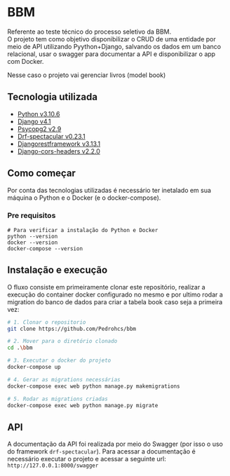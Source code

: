 # BBM
Referente ao teste técnico do processo seletivo da BBM.<br>
O projeto tem como objetivo disponibilizar o CRUD de uma entidade por meio de API utilizando Pyython+Django, salvando os dados em um banco relacional, usar o swagger para documentar a API e disponibilizar o app com Docker.<br>

Nesse caso o projeto vai gerenciar livros (model book)

## Tecnologia utilizada
- [Python v3.10.6](https://www.python.org/downloads/)
- [Django v4.1](https://www.djangoproject.com/start/)
- [Psycopg2 v2.9](https://pypi.org/project/psycopg2/)
- [Drf-spectacular v0.23.1](https://drf-spectacular.readthedocs.io/en/latest/readme.html)
- [Djangorestframework v3.13.1](https://www.django-rest-framework.org/tutorial/quickstart/)
- [Django-cors-headers v2.2.0](https://pypi.org/project/django-cors-headers/2.2.0/)

## Como começar
Por conta das tecnologias utilizadas é necessário ter inetalado em sua máquina o Python e o Docker (e o docker-compose).

### Pre requisitos
```
# Para verificar a instalação do Python e Docker
python --version
docker --version
docker-compose --version
```

## Instalação e execução
O fluxo consiste em primeiramente clonar este repositório, realizar a execução do container docker configurado no mesmo e por ultimo rodar a migration do banco de dados para criar a tabela book caso seja a primeira vez:
```sh
# 1. Clonar o repositorio
git clone https://github.com/Pedrohcs/bbm

# 2. Mover para o diretório clonado
cd .\bbm

# 3. Executar o docker do projeto
docker-compose up

# 4. Gerar as migrations necessárias
docker-compose exec web python manage.py makemigrations

# 5. Rodar as migrations criadas
docker-compose exec web python manage.py migrate   
```

## API
A documentação da API foi realizada por meio do Swagger (por isso o uso do framework `drf-spectacular`). Para acessar a documentação é necessário executar o projeto e acessar a seguinte url:<br>
`http://127.0.0.1:8000/swagger`